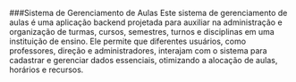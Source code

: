 ###Sistema de Gerenciamento de Aulas
Este sistema de gerenciamento de aulas é uma aplicação backend projetada para auxiliar na administração e organização de turmas, cursos, semestres, turnos e disciplinas em uma instituição de ensino. Ele permite que diferentes usuários, como professores, direção e administradores, interajam com o sistema para cadastrar e gerenciar dados essenciais, otimizando a alocação de aulas, horários e recursos.

